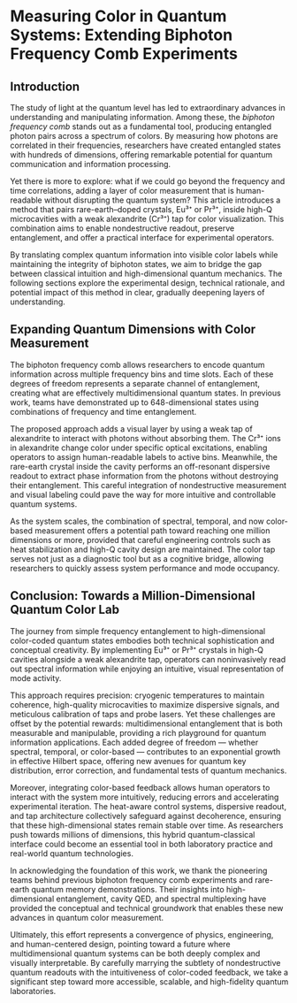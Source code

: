 # Measuring Color in Quantum Systems: Extending Biphoton Frequency Comb Experiments

## Introduction

The study of light at the quantum level has led to extraordinary advances in understanding and manipulating information. Among these, the *biphoton frequency comb* stands out as a fundamental tool, producing entangled photon pairs across a spectrum of colors. By measuring how photons are correlated in their frequencies, researchers have created entangled states with hundreds of dimensions, offering remarkable potential for quantum communication and information processing.

Yet there is more to explore: what if we could go beyond the frequency and time correlations, adding a layer of color measurement that is human-readable without disrupting the quantum system? This article introduces a method that pairs rare-earth–doped crystals, Eu³⁺ or Pr³⁺, inside high-Q microcavities with a weak alexandrite (Cr³⁺) tap for color visualization. This combination aims to enable nondestructive readout, preserve entanglement, and offer a practical interface for experimental operators.

By translating complex quantum information into visible color labels while maintaining the integrity of biphoton states, we aim to bridge the gap between classical intuition and high-dimensional quantum mechanics. The following sections explore the experimental design, technical rationale, and potential impact of this method in clear, gradually deepening layers of understanding.

## Expanding Quantum Dimensions with Color Measurement

The biphoton frequency comb allows researchers to encode quantum information across multiple frequency bins and time slots. Each of these degrees of freedom represents a separate channel of entanglement, creating what are effectively multidimensional quantum states. In previous work, teams have demonstrated up to 648-dimensional states using combinations of frequency and time entanglement.

The proposed approach adds a visual layer by using a weak tap of alexandrite to interact with photons without absorbing them. The Cr³⁺ ions in alexandrite change color under specific optical excitations, enabling operators to assign human-readable labels to active bins. Meanwhile, the rare-earth crystal inside the cavity performs an off-resonant dispersive readout to extract phase information from the photons without destroying their entanglement. This careful integration of nondestructive measurement and visual labeling could pave the way for more intuitive and controllable quantum systems.

As the system scales, the combination of spectral, temporal, and now color-based measurement offers a potential path toward reaching one million dimensions or more, provided that careful engineering controls such as heat stabilization and high-Q cavity design are maintained. The color tap serves not just as a diagnostic tool but as a cognitive bridge, allowing researchers to quickly assess system performance and mode occupancy.

## Conclusion: Towards a Million-Dimensional Quantum Color Lab

The journey from simple frequency entanglement to high-dimensional color-coded quantum states embodies both technical sophistication and conceptual creativity. By implementing Eu³⁺ or Pr³⁺ crystals in high-Q cavities alongside a weak alexandrite tap, operators can noninvasively read out spectral information while enjoying an intuitive, visual representation of mode activity.

This approach requires precision: cryogenic temperatures to maintain coherence, high-quality microcavities to maximize dispersive signals, and meticulous calibration of taps and probe lasers. Yet these challenges are offset by the potential rewards: multidimensional entanglement that is both measurable and manipulable, providing a rich playground for quantum information applications. Each added degree of freedom — whether spectral, temporal, or color-based — contributes to an exponential growth in effective Hilbert space, offering new avenues for quantum key distribution, error correction, and fundamental tests of quantum mechanics.

Moreover, integrating color-based feedback allows human operators to interact with the system more intuitively, reducing errors and accelerating experimental iteration. The heat-aware control systems, dispersive readout, and tap architecture collectively safeguard against decoherence, ensuring that these high-dimensional states remain stable over time. As researchers push towards millions of dimensions, this hybrid quantum-classical interface could become an essential tool in both laboratory practice and real-world quantum technologies.

In acknowledging the foundation of this work, we thank the pioneering teams behind previous biphoton frequency comb experiments and rare-earth quantum memory demonstrations. Their insights into high-dimensional entanglement, cavity QED, and spectral multiplexing have provided the conceptual and technical groundwork that enables these new advances in quantum color measurement.

Ultimately, this effort represents a convergence of physics, engineering, and human-centered design, pointing toward a future where multidimensional quantum systems can be both deeply complex and visually interpretable. By carefully marrying the subtlety of nondestructive quantum readouts with the intuitiveness of color-coded feedback, we take a significant step toward more accessible, scalable, and high-fidelity quantum laboratories.
